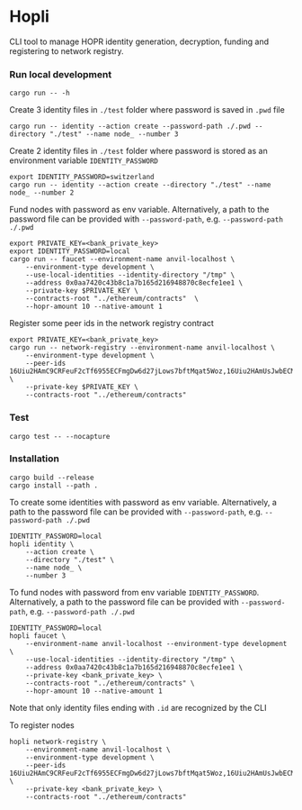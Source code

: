 # Hopli

CLI tool to manage HOPR identity generation, decryption, funding and registering to network registry.

### Run local development

```
cargo run -- -h
```

Create 3 identity files in `./test` folder where password is saved in `.pwd` file

```
cargo run -- identity --action create --password-path ./.pwd --directory "./test" --name node_ --number 3
```

Create 2 identity files in `./test` folder where password is stored as an environment variable `IDENTITY_PASSWORD`

```
export IDENTITY_PASSWORD=switzerland
cargo run -- identity --action create --directory "./test" --name node_ --number 2

```

Fund nodes with password as env variable. Alternatively, a path to the password file can be provided with `--password-path`, e.g. `--password-path ./.pwd`

```
export PRIVATE_KEY=<bank_private_key>
export IDENTITY_PASSWORD=local
cargo run -- faucet --environment-name anvil-localhost \
    --environment-type development \
    --use-local-identities --identity-directory "/tmp" \
    --address 0x0aa7420c43b8c1a7b165d216948870c8ecfe1ee1 \
    --private-key $PRIVATE_KEY \
    --contracts-root "../ethereum/contracts"  \
    --hopr-amount 10 --native-amount 1
```

Register some peer ids in the network registry contract

```
export PRIVATE_KEY=<bank_private_key>
cargo run -- network-registry --environment-name anvil-localhost \
    --environment-type development \
    --peer-ids 16Uiu2HAmC9CRFeuF2cTf6955ECFmgDw6d27jLows7bftMqat5Woz,16Uiu2HAmUsJwbECMroQUC29LQZZWsYpYZx1oaM1H9DBoZHLkYn12 \
    --private-key $PRIVATE_KEY \
    --contracts-root "../ethereum/contracts"
```

### Test

```
cargo test -- --nocapture
```

### Installation

```
cargo build --release
cargo install --path .
```

To create some identities with password as env variable. Alternatively, a path to the password file can be provided with `--password-path`, e.g. `--password-path ./.pwd`

```
IDENTITY_PASSWORD=local
hopli identity \
    --action create \
    --directory "./test" \
    --name node_ \
    --number 3
```

To fund nodes with password from env variable `IDENTITY_PASSWORD`. Alternatively, a path to the password file can be provided with `--password-path`, e.g. `--password-path ./.pwd`

```
IDENTITY_PASSWORD=local
hopli faucet \
    --environment-name anvil-localhost --environment-type development \
    --use-local-identities --identity-directory "/tmp" \
    --address 0x0aa7420c43b8c1a7b165d216948870c8ecfe1ee1 \
    --private-key <bank_private_key> \
    --contracts-root "../ethereum/contracts" \
    --hopr-amount 10 --native-amount 1
```

Note that only identity files ending with `.id` are recognized by the CLI

To register nodes

```
hopli network-registry \
    --environment-name anvil-localhost \
    --environment-type development \
    --peer-ids 16Uiu2HAmC9CRFeuF2cTf6955ECFmgDw6d27jLows7bftMqat5Woz,16Uiu2HAmUsJwbECMroQUC29LQZZWsYpYZx1oaM1H9DBoZHLkYn12 \
    --private-key <bank_private_key> \
    --contracts-root "../ethereum/contracts"
```
